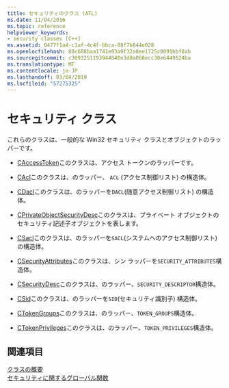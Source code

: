 ```yaml
---
title: セキュリティのクラス (ATL)
ms.date: 11/04/2016
ms.topic: reference
helpviewer_keywords:
- security classes [C++]
ms.assetid: 0477f1a4-c1af-4c4f-bbca-08f7b844e028
ms.openlocfilehash: 80c688baa1741e03a9f32a8ee1725c0091bbf8ab
ms.sourcegitcommit: c3093251193944840e3d0a068ecc30e6449624ba
ms.translationtype: MT
ms.contentlocale: ja-JP
ms.lasthandoff: 03/04/2019
ms.locfileid: "57275325"
---
```

# <a name="security-classes"></a>セキュリティ クラス

これらのクラスは、一般的な Win32 セキュリティ クラスとオブジェクトのラッパーです。

- [CAccessToken](../atl/reference/caccesstoken-class.md)このクラスは、アクセス トークンのラッパーです。

- [CAcl](../atl/reference/cacl-class.md)このクラスは、のラッパー、 `ACL` (アクセス制御リスト) の構造体。

- [CDacl](../atl/reference/cdacl-class.md)このクラスは、のラッパーを`DACL`(随意アクセス制御リスト) の構造体。

- [CPrivateObjectSecurityDesc](../atl/reference/cprivateobjectsecuritydesc-class.md)このクラスは、プライベート オブジェクトのセキュリティ記述子オブジェクトを表します。

- [CSacl](../atl/reference/csacl-class.md)このクラスは、のラッパーを`SACL`(システムへのアクセス制御リスト) の構造体。

- [CSecurityAttributes](../atl/reference/csecurityattributes-class.md)このクラスは、シン ラッパーを`SECURITY_ATTRIBUTES`構造体。

- [CSecurityDesc](../atl/reference/csecuritydesc-class.md)このクラスは、のラッパー、`SECURITY_DESCRIPTOR`構造体。

- [CSid](../atl/reference/csid-class.md)このクラスは、のラッパーを`SID`(セキュリティ識別子) 構造体。

- [CTokenGroups](../atl/reference/ctokengroups-class.md)このクラスは、のラッパー、`TOKEN_GROUPS`構造体。

- [CTokenPrivileges](../atl/reference/ctokenprivileges-class.md)このクラスは、のラッパー、`TOKEN_PRIVILEGES`構造体。

## <a name="see-also"></a>関連項目

[クラスの概要](../atl/atl-class-overview.md)<br/>
[セキュリティに関するグローバル関数](../atl/reference/security-global-functions.md)
